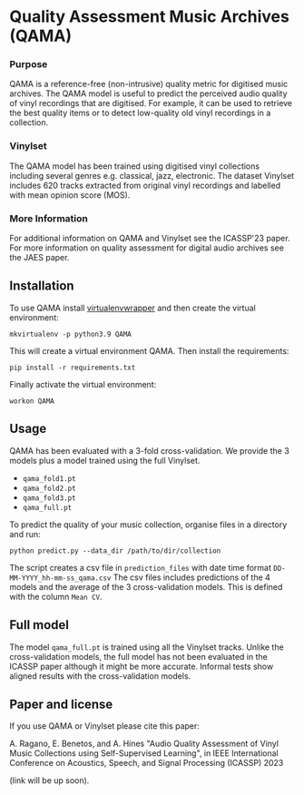 # Quality Assessment Music Archives (QAMA)

### Purpose
QAMA is a reference-free (non-intrusive) quality metric for digitised music archives. The QAMA model is useful to predict the perceived audio quality of vinyl recordings that are digitised.
For example, it can be used to retrieve the best quality items or to detect low-quality old vinyl recordings in a collection.

### Vinylset
The QAMA model has been trained using digitised vinyl collections including several genres e.g. classical, jazz, electronic. The dataset Vinylset includes 620 tracks extracted from original vinyl recordings and labelled with mean opinion score (MOS).


### More Information
For additional information on QAMA and Vinylset see the ICASSP'23 paper. For more information on quality assessment for digital audio archives see the JAES paper.

## Installation
To use QAMA install [virtualenvwrapper](https://virtualenvwrapper.readthedocs.io/en/latest/) and then create the virtual environment:
```
mkvirtualenv -p python3.9 QAMA
```
This will create a virtual environment QAMA. Then install the requirements:
```
pip install -r requirements.txt
```
Finally activate the virtual environment:
```
workon QAMA
```

## Usage
QAMA has been evaluated with a 3-fold cross-validation. We provide the 3 models plus a model trained using the full Vinylset.
* ```qama_fold1.pt```
* ```qama_fold2.pt```
* ```qama_fold3.pt```
* ```qama_full.pt```

To predict the quality of your music collection, organise files in a directory and run:

```python predict.py --data_dir /path/to/dir/collection```

The script creates a csv file in ```prediction_files``` with date time format ```DD-MM-YYYY_hh-mm-ss_qama.csv```
The csv files includes predictions of the 4 models and the average of the 3 cross-validation models. This is defined with the column ```Mean CV```.
## Full model
The model ```qama_full.pt``` is trained using all the Vinylset tracks. Unlike the cross-validation models, the full model has not been evaluated in the ICASSP paper although it might be more accurate. 
Informal tests show aligned results with the cross-validation models.

## Paper and license
If you use QAMA or Vinylset please cite this paper: 

A. Ragano, E. Benetos, and A. Hines "Audio Quality Assessment of Vinyl Music Collections using Self-Supervised Learning", in IEEE International Conference on Acoustics, Speech, and Signal Processing (ICASSP) 2023 

(link will be up soon).

